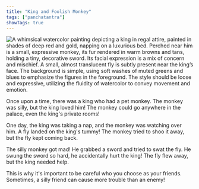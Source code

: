 ```yaml
---
title: "King and Foolish Monkey"
tags: ["panchatantra"]
showTags: true
---
```

![A whimsical watercolor painting depicting a king in regal attire, painted in shades of deep red and gold, napping on a luxurious bed. Perched near him is a small, expressive monkey, its fur rendered in warm browns and tans, holding a tiny, decorative sword. Its facial expression is a mix of concern and mischief. A small, almost translucent fly is subtly present near the king’s face. The background is simple, using soft washes of muted greens and blues to emphasize the figures in the foreground. The style should be loose and expressive, utilizing the fluidity of watercolor to convey movement and emotion.](/images/image_panchatantra-king-and-foolish-monkey2.png)


Once upon a time, there was a king who had a pet monkey.  The monkey was silly, but the king loved him! The monkey could go anywhere in the palace, even the king's private rooms! 

One day, the king was taking a nap, and the monkey was watching over him.  A fly landed on the king's tummy!  The monkey tried to shoo it away, but the fly kept coming back. 

The silly monkey got mad! He grabbed a sword and tried to swat the fly.  He swung the sword so hard, he accidentally hurt the king! The fly flew away, but the king needed help. 

This is why it's important to be careful who you choose as your friends.  Sometimes, a silly friend can cause more trouble than an enemy!
